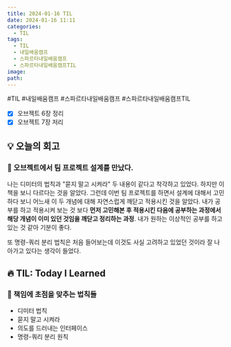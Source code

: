 ```yaml
---
title: 2024-01-16 TIL
date: 2024-01-16 11:11
categories:
  - TIL
tags:
  - TIL
  - 내일배움캠프
  - 스파르타내일배움캠프
  - 스파르타내일배움캠프TIL
image: 
path:
---
```

#TIL #내일배움캠프 #스파르타내일배움캠프 #스파르타내일배움캠프TIL 

- [x] 오브젝트 6장 정리
- [x] 오브젝트 7장 저리

## 💡 오늘의 회고
### 👀 오브젝트에서 팀 프로젝트 설계를 만났다.
나는 디미터의 법칙과 "묻지 말고 시켜라" 두 내용이 같다고 착각하고 있었다. 하지만 이 책을 보니 다르다는 것을 알았다. 그런데 이번 팀 프로젝트를 하면서 설계에 대해서 고민하다 보니 어느새 이 두 개념에 대해 자연스럽게 깨닫고 적용시킨 것을 알았다. 내가 공부를 하고 적용시켜 보는 것 보다 **먼저 고민해본 후 적용시킨 다음에 공부하는 과정에서 해당 개념이 이미 있던 것임을 깨닫고 정리하는 과정**. 내가 원하는 이상적인 공부를 하고 있는 것 같아 기분이 좋다.

또 명령-쿼리 분리 법칙은 처음 들어보는데 이것도 사실 고려하고 있었던 것이라 잘 나아가고 있다는 생각이 들었다.

## 🔥 TIL: Today I Learned
### 👀 책임에 초점을 맞추는 법칙들
+ 디미터 법칙
+ 묻지 말고 시켜라
+ 의도를 드러내는 인터페이스
+ 명령-쿼리 분리 원칙

